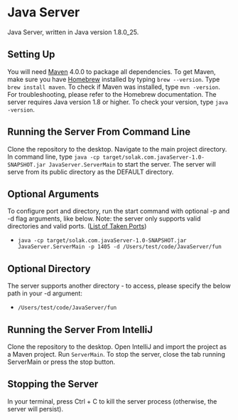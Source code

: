 # Java Server
Java Server, written in Java version 1.8.0_25.

## Setting Up
You will need [Maven](http://maven.apache.org/) 4.0.0 to package all dependencies. To get Maven, make sure you have [Homebrew](http://brew.sh/) installed by typing  ```brew --version```.
Type ```brew install maven```. To check if Maven was installed, type ```mvn -version```. For troubleshooting, please refer to the Homebrew documentation.
The server requires Java version 1.8 or higher. To check your version, type ```java -version```.

## Running the Server From Command Line
Clone the repository to the desktop. Navigate to the main project directory.
In command line, type ```java -cp target/solak.com.javaServer-1.0-SNAPSHOT.jar JavaServer.ServerMain``` to start the server. The server will serve from its public directory as the DEFAULT directory.

## Optional Arguments
To configure port and directory, run the start command with optional -p and -d flag arguments, like below. Note: the server only supports valid directories and valid ports. ([List of Taken Ports](http://en.wikipedia.org/wiki/List_of_TCP_and_UDP_port_numbers))
- ```java -cp target/solak.com.javaServer-1.0-SNAPSHOT.jar JavaServer.ServerMain -p 1405 -d /Users/test/code/JavaServer/fun```

## Optional Directory
The server supports another directory - to access, please specify the below path in your -d argument:
- ```/Users/test/code/JavaServer/fun```

## Running the Server From IntelliJ
Clone the repository to the desktop. Open IntelliJ and import the project as a Maven project. Run ```ServerMain```. To stop the server, close the tab running ServerMain or press the stop button.

## Stopping the Server
In your terminal, press Ctrl + C to kill the server process (otherwise, the server will persist).
